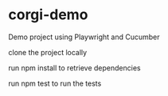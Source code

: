 # corgi-demo
Demo project using Playwright and Cucumber

clone the project locally

run npm install to retrieve dependencies

run npm test to run the tests
